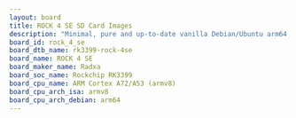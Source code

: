 ```yaml
---
layout: board
title: ROCK 4 SE SD Card Images
description: "Minimal, pure and up-to-date vanilla Debian/Ubuntu arm64 SD card images for ROCK 4 SE by Radxa, SoC: Rockchip RK3399, CPU ISA: armv8"
board_id: rock_4_se
board_dtb_name: rk3399-rock-4se
board_name: ROCK 4 SE
board_maker_name: Radxa
board_soc_name: Rockchip RK3399
board_cpu_name: ARM Cortex A72/A53 (armv8)
board_cpu_arch_isa: armv8
board_cpu_arch_debian: arm64
---
```


